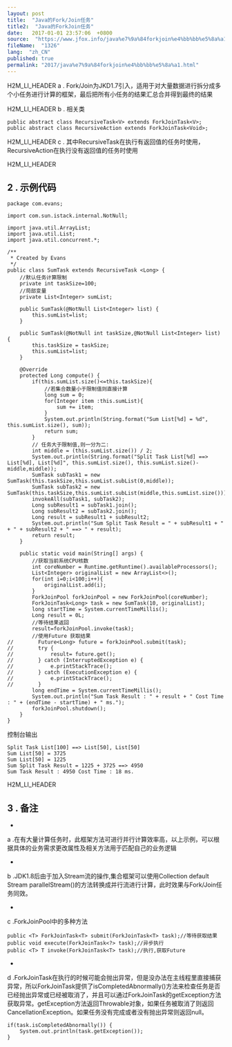 ```yaml
---
layout: post
title:  "Java的Fork/Join任务"
title2:  "Java的ForkJoin任务"
date:   2017-01-01 23:57:06  +0800
source:  "https://www.jfox.info/java%e7%9a%84forkjoin%e4%bb%bb%e5%8a%a1.html"
fileName:  "1326"
lang:  "zh_CN"
published: true
permalink: "2017/java%e7%9a%84forkjoin%e4%bb%bb%e5%8a%a1.html"
---
```


H2M_LI_HEADER 
a . Fork/Join为JKD1.7引入，适用于对大量数据进行拆分成多个小任务进行计算的框架，最后把所有小任务的结果汇总合并得到最终的结果

H2M_LI_HEADER 
b . 相关类

    public abstract class RecursiveTask<V> extends ForkJoinTask<V>;
    public abstract class RecursiveAction extends ForkJoinTask<Void>;

H2M_LI_HEADER 
c . 其中RecursiveTask在执行有返回值的任务时使用，RecursiveAction在执行没有返回值的任务时使用

H2M_LI_HEADER 
## 2 . 示例代码

    package com.evans;
    
    import com.sun.istack.internal.NotNull;
    
    import java.util.ArrayList;
    import java.util.List;
    import java.util.concurrent.*;
    
    /**
     * Created by Evans
     */
    public class SumTask extends RecursiveTask <Long> {
        //默认任务计算限制
        private int taskSize=100;
        //局部变量
        private List<Integer> sumList;
    
        public SumTask(@NotNull List<Integer> list) {
            this.sumList=list;
        }
    
        public SumTask(@NotNull int taskSize,@NotNull List<Integer> list) {
            this.taskSize = taskSize;
            this.sumList=list;
        }
    
        @Override
        protected Long compute() {
            if(this.sumList.size()<=this.taskSize){
                //若集合数量小于限制值则直接计算
                long sum = 0;
                for(Integer item :this.sumList){
                    sum += item;
                }
                System.out.println(String.format("Sum List[%d] = %d", this.sumList.size(), sum));
                return sum;
            }
            // 任务大于限制值,则一分为二:
            int middle = (this.sumList.size()) / 2;
            System.out.println(String.format("Split Task List[%d] ==> List[%d], List[%d]", this.sumList.size(), this.sumList.size()-middle,middle));
            SumTask subTask1 = new SumTask(this.taskSize,this.sumList.subList(0,middle));
            SumTask subTask2 = new SumTask(this.taskSize,this.sumList.subList(middle,this.sumList.size()));
            invokeAll(subTask1, subTask2);
            Long subResult1 = subTask1.join();
            Long subResult2 = subTask2.join();
            Long result = subResult1 + subResult2;
            System.out.println("Sum Split Task Result = " + subResult1 + " + " + subResult2 + " ==> " + result);
            return result;
        }
    
        public static void main(String[] args) {
            //获取当前系统CPU核数
            int coreNumber = Runtime.getRuntime().availableProcessors();
            List<Integer> originalList = new ArrayList<>();
            for(int i=0;i<100;i++){
                originalList.add(i);
            }
            ForkJoinPool forkJoinPool = new ForkJoinPool(coreNumber);
            ForkJoinTask<Long> task = new SumTask(10, originalList);
            long startTime = System.currentTimeMillis();
            Long result = 0L;
            //等待结果返回
            result=forkJoinPool.invoke(task);
            //使用Future 获取结果
    //        Future<Long> future = forkJoinPool.submit(task);
    //        try {
    //            result= future.get();
    //        } catch (InterruptedException e) {
    //            e.printStackTrace();
    //        } catch (ExecutionException e) {
    //            e.printStackTrace();
    //        }
            long endTime = System.currentTimeMillis();
            System.out.println("Sum Task Result : " + result + " Cost Time : " + (endTime - startTime) + " ms.");
            forkJoinPool.shutdown();
        }
    }

控制台输出

    Split Task List[100] ==> List[50], List[50]
    Sum List[50] = 3725
    Sum List[50] = 1225
    Sum Split Task Result = 1225 + 3725 ==> 4950
    Sum Task Result : 4950 Cost Time : 18 ms.

H2M_LI_HEADER 
## 3 . 备注

- 
a .在有大量计算任务时，此框架方法可进行并行计算效率高，以上示例，可以根据具体的业务需求更改属性及相关方法用于匹配自己的业务逻辑

- 
b .JDK1.8后由于加入Stream流的操作,集合框架可以使用Collection<E> default Stream<E> parallelStream()的方法转换成并行流进行计算，此时效果与Fork/Join任务同效。

- 
c .ForkJoinPool中的多种方法

    public <T> ForkJoinTask<T> submit(ForkJoinTask<T> task);//等待获取结果
    public void execute(ForkJoinTask<?> task);//异步执行
    public <T> T invoke(ForkJoinTask<T> task);//执行,获取Future

- 
d .ForkJoinTask在执行的时候可能会抛出异常，但是没办法在主线程里直接捕获异常，所以ForkJoinTask提供了isCompletedAbnormally()方法来检查任务是否已经抛出异常或已经被取消了，并且可以通过ForkJoinTask的getException方法获取异常。getException方法返回Throwable对象，如果任务被取消了则返回CancellationException。如果任务没有完成或者没有抛出异常则返回null。

    if(task.isCompletedAbnormally()) {
        System.out.println(task.getException());
    }
